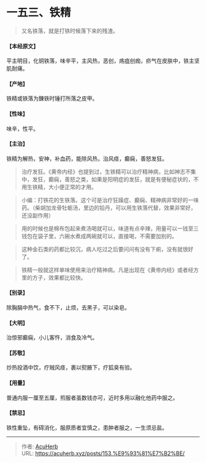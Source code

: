 # 一五三、铁精


> 又名铁落，就是打铁时候落下来的残渣。

#### 【本经原文】
平主明目，化铜铁落，味辛平，主风热，恶创，疡疽创痂，疥气在皮肤中，铁主坚肌耐痛。
#### 【产地】
铁精或铁落为錬铁时锤打所落之皮甲。
#### 【性味】
味辛，性平。
#### 【主治】
铁精为解热，安神，补血药，能除风热，治风痉，癫痫，善怒发狂。

> 治疗发狂。《黄帝内经》也提到过，生铁精可以治疗精神病，比如神志不集中，发狂，癫痫，善怒之类，如果是阳明症的发狂，就是有便秘症状的，不用生铁精，大小便正常的才用。

> 小编：打铁花的生铁落。这个可是治疗狂躁症、癫痫、精神病非常好的一味药。（柴胡加龙骨牡蛎汤，里边的铅丹，可以用生铁落代替，效果非常好，还没副作用）

> 用的时候也是棉布包起来煮汤喝就可以，味道有点辛辣，用量可以一钱至三钱包在袋子里，六碗水煮成两碗就可以，直接喝，不需要加别的。

> 这种金石类的药都比较沉，病人吃过之后要问问有没有下痢，没有就很好了。

> 铁精一般就这样单味使用来治疗精神病。凡是出现在《黄帝内经》或者经方里的方子，效果都比较快。

#### 【别录】
除胸膈中热气，食不下，止烦，去黑子，可以染皂。
#### 【大明】
治惊邪癫痫，小儿客忤，消食及冷气。
#### 【苏敬】
炒热投酒中饮，疗贼风痉，裹以熨腋下，疗狐臭有验。
#### 【用量】
普通内服一厘至五厘，煎服者虽数钱亦可，近时多用以融化他药中服之。
#### 【禁忌】
铁性重坠，有碍消化，服原质者宜慎之，患肿者服之，一生须忌盐。

---

> 作者: [AcuHerb](https://acuherb.xyz)  
> URL: https://acuherb.xyz/posts/153.%E9%93%81%E7%B2%BE/  

